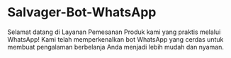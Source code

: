 # Salvager-Bot-WhatsApp
 Selamat datang di Layanan Pemesanan Produk kami yang praktis melalui WhatsApp! Kami telah memperkenalkan bot WhatsApp yang cerdas untuk membuat pengalaman berbelanja Anda menjadi lebih mudah dan nyaman.

